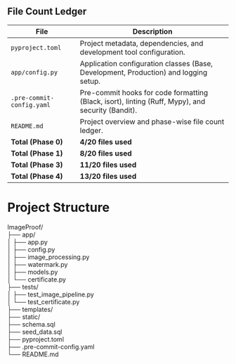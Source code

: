 ## File Count Ledger

| File                      | Description                                       |
| ------------------------- | ------------------------------------------------- |
| `pyproject.toml`          | Project metadata, dependencies, and development tool configuration. |
| `app/config.py`           | Application configuration classes (Base, Development, Production) and logging setup. |
| `.pre-commit-config.yaml` | Pre-commit hooks for code formatting (Black, isort), linting (Ruff, Mypy), and security (Bandit). |
| `README.md`               | Project overview and phase-wise file count ledger. |
| **Total (Phase 0)**       | **4/20 files used**                               |
| **Total (Phase 1)**       | **8/20 files used**                               |
| **Total (Phase 3)**       | **11/20 files used**                              |
| **Total (Phase 4)**       | **13/20 files used**                              |

# Project Structure
ImageProof/  
├── app/  
│   ├── app.py  
│   ├── config.py  
│   ├── image_processing.py  
│   ├── watermark.py  
│   ├── models.py  
│   └── certificate.py  
├── tests/  
│   ├── test_image_pipeline.py  
│   └── test_certificate.py  
├── templates/  
├── static/  
├── schema.sql  
├── seed_data.sql  
├── pyproject.toml  
├── .pre-commit-config.yaml  
└── README.md  
